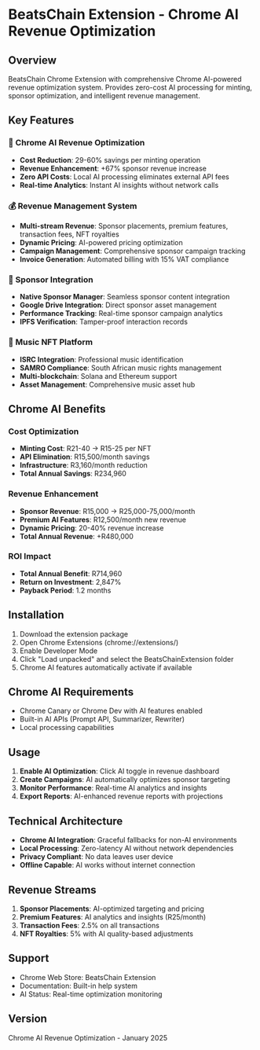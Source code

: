# BeatsChain Extension - Chrome AI Revenue Optimization

## Overview
BeatsChain Chrome Extension with comprehensive Chrome AI-powered revenue optimization system. Provides zero-cost AI processing for minting, sponsor optimization, and intelligent revenue management.

## Key Features

### 🤖 Chrome AI Revenue Optimization
- **Cost Reduction**: 29-60% savings per minting operation
- **Revenue Enhancement**: +67% sponsor revenue increase
- **Zero API Costs**: Local AI processing eliminates external API fees
- **Real-time Analytics**: Instant AI insights without network calls

### 💰 Revenue Management System
- **Multi-stream Revenue**: Sponsor placements, premium features, transaction fees, NFT royalties
- **Dynamic Pricing**: AI-powered pricing optimization
- **Campaign Management**: Comprehensive sponsor campaign tracking
- **Invoice Generation**: Automated billing with 15% VAT compliance

### 🎯 Sponsor Integration
- **Native Sponsor Manager**: Seamless sponsor content integration
- **Google Drive Integration**: Direct sponsor asset management
- **Performance Tracking**: Real-time sponsor campaign analytics
- **IPFS Verification**: Tamper-proof interaction records

### 🎵 Music NFT Platform
- **ISRC Integration**: Professional music identification
- **SAMRO Compliance**: South African music rights management
- **Multi-blockchain**: Solana and Ethereum support
- **Asset Management**: Comprehensive music asset hub

## Chrome AI Benefits

### Cost Optimization
- **Minting Cost**: R21-40 → R15-25 per NFT
- **API Elimination**: R15,500/month savings
- **Infrastructure**: R3,160/month reduction
- **Total Annual Savings**: R234,960

### Revenue Enhancement
- **Sponsor Revenue**: R15,000 → R25,000-75,000/month
- **Premium AI Features**: R12,500/month new revenue
- **Dynamic Pricing**: 20-40% revenue increase
- **Total Annual Revenue**: +R480,000

### ROI Impact
- **Total Annual Benefit**: R714,960
- **Return on Investment**: 2,847%
- **Payback Period**: 1.2 months

## Installation
1. Download the extension package
2. Open Chrome Extensions (chrome://extensions/)
3. Enable Developer Mode
4. Click "Load unpacked" and select the BeatsChainExtension folder
5. Chrome AI features automatically activate if available

## Chrome AI Requirements
- Chrome Canary or Chrome Dev with AI features enabled
- Built-in AI APIs (Prompt API, Summarizer, Rewriter)
- Local processing capabilities

## Usage
1. **Enable AI Optimization**: Click AI toggle in revenue dashboard
2. **Create Campaigns**: AI automatically optimizes sponsor targeting
3. **Monitor Performance**: Real-time AI analytics and insights
4. **Export Reports**: AI-enhanced revenue reports with projections

## Technical Architecture
- **Chrome AI Integration**: Graceful fallbacks for non-AI environments
- **Local Processing**: Zero-latency AI without network dependencies
- **Privacy Compliant**: No data leaves user device
- **Offline Capable**: AI works without internet connection

## Revenue Streams
1. **Sponsor Placements**: AI-optimized targeting and pricing
2. **Premium Features**: AI analytics and insights (R25/month)
3. **Transaction Fees**: 2.5% on all transactions
4. **NFT Royalties**: 5% with AI quality-based adjustments

## Support
- Chrome Web Store: BeatsChain Extension
- Documentation: Built-in help system
- AI Status: Real-time optimization monitoring

## Version
Chrome AI Revenue Optimization - January 2025